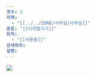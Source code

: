 ```yaml
---
갯수: 2
지역:
  - "[[../../ZONE/사무실|사무실]]"
종류: "[[디지털기기]]"
위치:
  - "[[사용중]]"
상세위치: 
설명:
---
```

![](http://192.168.50.22/devices/240817_IMG_0115.jpg)